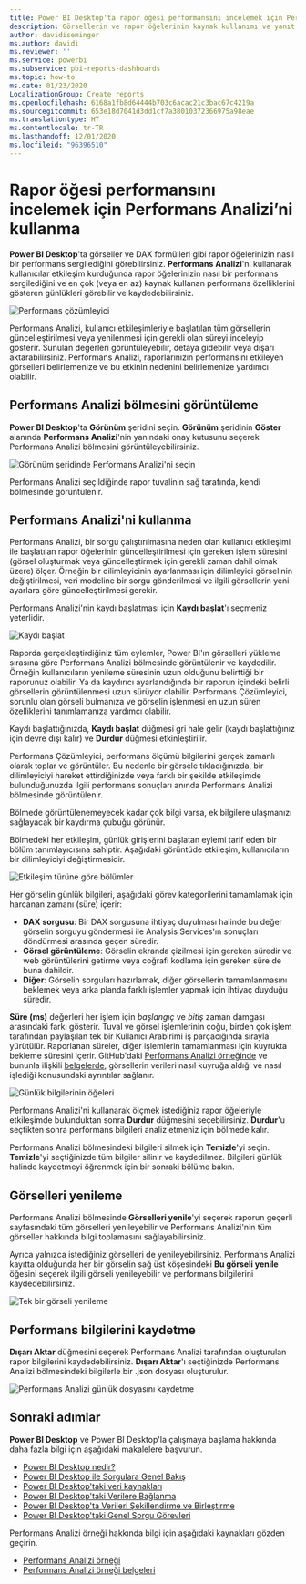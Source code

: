 ```yaml
---
title: Power BI Desktop'ta rapor öğesi performansını incelemek için Performans Analizi’ni kullanma
description: Görsellerin ve rapor öğelerinin kaynak kullanımı ve yanıt verme açısından nasıl bir performans sergilediğini keşfedin
author: davidiseminger
ms.author: davidi
ms.reviewer: ''
ms.service: powerbi
ms.subservice: pbi-reports-dashboards
ms.topic: how-to
ms.date: 01/23/2020
LocalizationGroup: Create reports
ms.openlocfilehash: 6168a1fb8d64444b703c6acac21c3bac67c4219a
ms.sourcegitcommit: 653e18d7041d3dd1cf7a38010372366975a98eae
ms.translationtype: HT
ms.contentlocale: tr-TR
ms.lasthandoff: 12/01/2020
ms.locfileid: "96396510"
---
```

# <a name="use-performance-analyzer-to-examine-report-element-performance"></a>Rapor öğesi performansını incelemek için Performans Analizi’ni kullanma

**Power BI Desktop**'ta görseller ve DAX formülleri gibi rapor öğelerinizin nasıl bir performans sergilediğini görebilirsiniz. **Performans Analizi**'ni kullanarak kullanıcılar etkileşim kurduğunda rapor öğelerinizin nasıl bir performans sergilediğini ve en çok (veya en az) kaynak kullanan performans özelliklerini gösteren günlükleri görebilir ve kaydedebilirsiniz.

![Performans çözümleyici](media/desktop-performance-analyzer/performance-analyzer-01.png)

Performans Analizi, kullanıcı etkileşimleriyle başlatılan tüm görsellerin güncelleştirilmesi veya yenilenmesi için gerekli olan süreyi inceleyip gösterir. Sunulan değerleri görüntüleyebilir, detaya gidebilir veya dışarı aktarabilirsiniz. Performans Analizi, raporlarınızın performansını etkileyen görselleri belirlemenize ve bu etkinin nedenini belirlemenize yardımcı olabilir.

## <a name="displaying-the-performance-analyzer-pane"></a>Performans Analizi bölmesini görüntüleme

**Power BI Desktop**'ta **Görünüm** şeridini seçin. **Görünüm** şeridinin **Göster** alanında **Performans Analizi**'nin yanındaki onay kutusunu seçerek Performans Analizi bölmesini görüntüleyebilirsiniz.

![Görünüm şeridinde Performans Analizi'ni seçin](media/desktop-performance-analyzer/performance-analyzer-02.png)

Performans Analizi seçildiğinde rapor tuvalinin sağ tarafında, kendi bölmesinde görüntülenir.

## <a name="using-performance-analyzer"></a>Performans Analizi'ni kullanma

Performans Analizi, bir sorgu çalıştırılmasına neden olan kullanıcı etkileşimi ile başlatılan rapor öğelerinin güncelleştirilmesi için gereken işlem süresini (görsel oluşturmak veya güncelleştirmek için gerekli zaman dahil olmak üzere) ölçer. Örneğin bir dilimleyicinin ayarlanması için dilimleyici görselinin değiştirilmesi, veri modeline bir sorgu gönderilmesi ve ilgili görsellerin yeni ayarlara göre güncelleştirilmesi gerekir. 

Performans Analizi'nin kaydı başlatması için **Kaydı başlat**'ı seçmeniz yeterlidir.

![Kaydı başlat](media/desktop-performance-analyzer/performance-analyzer-03.png)

Raporda gerçekleştirdiğiniz tüm eylemler, Power BI'ın görselleri yükleme sırasına göre Performans Analizi bölmesinde görüntülenir ve kaydedilir. Örneğin kullanıcıların yenileme süresinin uzun olduğunu belirttiği bir raporunuz olabilir. Ya da kaydırıcı ayarlandığında bir raporun içindeki belirli görsellerin görüntülenmesi uzun sürüyor olabilir. Performans Çözümleyici, sorunlu olan görseli bulmanıza ve görselin işlenmesi en uzun süren özelliklerini tanımlamanıza yardımcı olabilir. 

Kaydı başlattığınızda, **Kaydı başlat** düğmesi gri hale gelir (kaydı başlattığınız için devre dışı kalır) ve **Durdur** düğmesi etkinleştirilir. 

Performans Çözümleyici, performans ölçümü bilgilerini gerçek zamanlı olarak toplar ve görüntüler. Bu nedenle bir görsele tıkladığınızda, bir dilimleyiciyi hareket ettirdiğinizde veya farklı bir şekilde etkileşimde bulunduğunuzda ilgili performans sonuçları anında Performans Analizi bölmesinde görüntülenir.

Bölmede görüntülenemeyecek kadar çok bilgi varsa, ek bilgilere ulaşmanızı sağlayacak bir kaydırma çubuğu görünür.

Bölmedeki her etkileşim, günlük girişlerini başlatan eylemi tarif eden bir bölüm tanımlayıcısına sahiptir. Aşağıdaki görüntüde etkileşim, kullanıcıların bir dilimleyiciyi değiştirmesidir.

![Etkileşim türüne göre bölümler](media/desktop-performance-analyzer/performance-analyzer-04.png)

Her görselin günlük bilgileri, aşağıdaki görev kategorilerini tamamlamak için harcanan zamanı (süre) içerir:

* **DAX sorgusu**: Bir DAX sorgusuna ihtiyaç duyulması halinde bu değer görselin sorguyu göndermesi ile Analysis Services'ın sonuçları döndürmesi arasında geçen süredir.
* **Görsel görüntüleme**: Görselin ekranda çizilmesi için gereken süredir ve web görüntülerini getirme veya coğrafi kodlama için gereken süre de buna dahildir. 
* **Diğer**: Görselin sorguları hazırlamak, diğer görsellerin tamamlanmasını beklemek veya arka planda farklı işlemler yapmak için ihtiyaç duyduğu süredir.

**Süre (ms)** değerleri her işlem için *başlangıç* ve *bitiş* zaman damgası arasındaki farkı gösterir. Tuval ve görsel işlemlerinin çoğu, birden çok işlem tarafından paylaşılan tek bir Kullanıcı Arabirimi iş parçacığında sırayla yürütülür. Raporlanan süreler, diğer işlemlerin tamamlanması için kuyrukta bekleme süresini içerir. GitHub'daki [Performans Analizi örneğinde](https://github.com/microsoft/powerbi-desktop-samples/tree/master/Performance%20Analyzer) ve bununla ilişkili [belgelerde](https://github.com/microsoft/powerbi-desktop-samples/blob/master/Performance%20Analyzer/Power%20BI%20Performance%20Analyzer%20Export%20File%20Format.docx), görsellerin verileri nasıl kuyruğa aldığı ve nasıl işlediği konusundaki ayrıntılar sağlanır.


![Günlük bilgilerinin öğeleri](media/desktop-performance-analyzer/performance-analyzer-06.png)

Performans Analizi'ni kullanarak ölçmek istediğiniz rapor öğeleriyle etkileşimde bulunduktan sonra **Durdur** düğmesini seçebilirsiniz. **Durdur**'u seçtikten sonra performans bilgileri analiz etmeniz için bölmede kalır.

Performans Analizi bölmesindeki bilgileri silmek için **Temizle**'yi seçin. **Temizle**'yi seçtiğinizde tüm bilgiler silinir ve kaydedilmez. Bilgileri günlük halinde kaydetmeyi öğrenmek için bir sonraki bölüme bakın. 

## <a name="refreshing-visuals"></a>Görselleri yenileme

Performans Analizi bölmesinde **Görselleri yenile**'yi seçerek raporun geçerli sayfasındaki tüm görselleri yenileyebilir ve Performans Analizi'nin tüm görseller hakkında bilgi toplamasını sağlayabilirsiniz.

Ayrıca yalnızca istediğiniz görselleri de yenileyebilirsiniz. Performans Analizi kayıtta olduğunda her bir görselin sağ üst köşesindeki **Bu görseli yenile** öğesini seçerek ilgili görseli yenileyebilir ve performans bilgilerini kaydedebilirsiniz.

![Tek bir görseli yenileme](media/desktop-performance-analyzer/performance-analyzer-07.png)

## <a name="saving-performance-information"></a>Performans bilgilerini kaydetme

**Dışarı Aktar** düğmesini seçerek Performans Analizi tarafından oluşturulan rapor bilgilerini kaydedebilirsiniz. **Dışarı Aktar**'ı seçtiğinizde Performans Analizi bölmesindeki bilgilerle bir .json dosyası oluşturulur. 

![Performans Analizi günlük dosyasını kaydetme](media/desktop-performance-analyzer/performance-analyzer-05.png)


## <a name="next-steps"></a>Sonraki adımlar
**Power BI Desktop** ve Power BI Desktop'la çalışmaya başlama hakkında daha fazla bilgi için aşağıdaki makalelere başvurun.

* [Power BI Desktop nedir?](../fundamentals/desktop-what-is-desktop.md)
* [Power BI Desktop ile Sorgulara Genel Bakış](../transform-model/desktop-query-overview.md)
* [Power BI Desktop'taki veri kaynakları](../connect-data/desktop-data-sources.md)
* [Power BI Desktop'taki Verilere Bağlanma](../connect-data/desktop-connect-to-data.md)
* [Power BI Desktop'ta Verileri Şekillendirme ve Birleştirme](../connect-data/desktop-shape-and-combine-data.md)
* [Power BI Desktop'taki Genel Sorgu Görevleri](../transform-model/desktop-common-query-tasks.md)   

Performans Analizi örneği hakkında bilgi için aşağıdaki kaynakları gözden geçirin.

* [Performans Analizi örneği](https://github.com/microsoft/powerbi-desktop-samples/tree/master/Performance%20Analyzer)
* [Performans Analizi örneği belgeleri](https://github.com/microsoft/powerbi-desktop-samples/blob/master/Performance%20Analyzer/Power%20BI%20Performance%20Analyzer%20Export%20File%20Format.docx)
